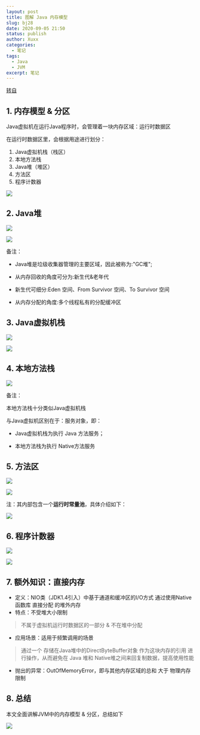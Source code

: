 ```yaml
---
layout: post
title: 图解 Java 内存模型
slug: bj28
date: 2020-09-05 21:50
status: publish
author: Xuxx
categories: 
  - 笔记
tags: 
  - Java
  - JVM
excerpt: 笔记
---
```



[转自](http://mp.weixin.qq.com/s?__biz=MzUxOTc4NjEyMw==&mid=2247492802&idx=3&sn=20c345eba118d855b950991306af37fe&chksm=f9f6ff26ce817630dbdf18969226aa04db78fc9171b08365ba071074c42afaa5874ec0970cf2&mpshare=1&scene=23&srcid=09054ZHbGeWMRAhwVgNKdEEl&sharer_sharetime=1599315785410&sharer_shareid=0581665d51df24ce3ec1b889fd40265c#rd)

## 1. 内存模型 & 分区

Java虚拟机在运行Java程序时，会管理着一块内存区域：运行时数据区

在运行时数据区里，会根据用途进行划分：

1. Java虚拟机栈（栈区）
2. 本地方法栈
3. Java堆（堆区）
4. 方法区
5. 程序计数器

![](..\static\笔记图片\2020-09-05-图解Java内存模型_01.png)

## 2. Java堆

![](..\static\笔记图片\2020-09-05-图解Java内存模型_02.png)

![](..\static\笔记图片\2020-09-05-图解Java内存模型_03.png)

备注：

- Java堆是垃级收集器管理的主要区域，因此被称为:"GC堆";

- 从内存回收的角度可分为:新生代&老年代

- 新生代可细分:Eden 空间、From Survivor 空间、To Survivor 空间

- 从内存分配的角度:多个线程私有的分配缓冲区

## 3. Java虚拟机栈

![](..\static\笔记图片\2020-09-05-图解Java内存模型_04.png)

![](..\static\笔记图片\2020-09-05-图解Java内存模型_05.png)

## 4. 本地方法栈

![](..\static\笔记图片\2020-09-05-图解Java内存模型_06.png)

备注：

本地方法栈十分类似Java虚拟机栈

与Java虚拟机区别在于：服务对象，即：

- Java虚拟机栈为执行 Java 方法服务；

- 本地方法栈为执行 Native方法服务

## 5. 方法区

![](..\static\笔记图片\2020-09-05-图解Java内存模型_07.png)

![](..\static\笔记图片\2020-09-05-图解Java内存模型_08.png)

注：其内部包含一个**运行时常量池**，具体介绍如下：

![](..\static\笔记图片\2020-09-05-图解Java内存模型_09.png)

## 6. 程序计数器

![](..\static\笔记图片\2020-09-05-图解Java内存模型_10.png)

![](..\static\笔记图片\2020-09-05-图解Java内存模型_11.png)

## 7. 额外知识：直接内存

- 定义：NIO类（JDK1.4引入）中基于通道和缓冲区的I/O方式 通过使用Native函数库 直接分配 的堆外内存
- 特点：不受堆大小限制

> 不属于虚拟机运行时数据区的一部分 & 不在堆中分配

- 应用场景：适用于频繁调用的场景

> 通过一个 存储在Java堆中的DirectByteBuffer对象 作为这块内存的引用 进行操作，从而避免在 Java 堆和 Native堆之间来回复制数据，提高使用性能

- 抛出的异常：OutOfMemoryError，即与其他内存区域的总和 大于 物理内存限制

## 8. 总结

本文全面讲解JVM中的内存模型 & 分区，总结如下

![](..\static\笔记图片\2020-09-05-图解Java内存模型_12.png)

